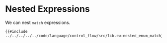 # Nested Expressions

We can nest `match` expressions.

```sway
{{#include ../../../../../code/language/control_flow/src/lib.sw:nested_enum_match}}
```
